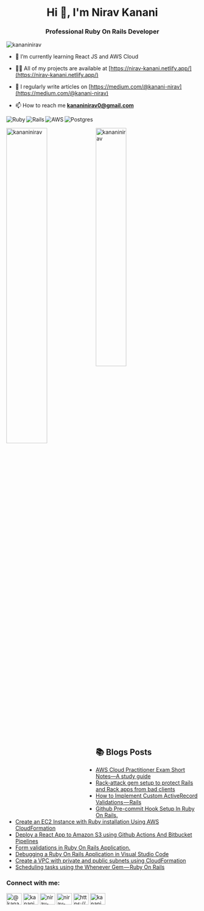 <h1 align="center">Hi 👋, I'm Nirav Kanani</h1>
<h3 align="center">Professional Ruby On Rails Developer</h3>

<p align="left"> <img src="https://komarev.com/ghpvc/?username=kananinirav&label=Profile%20views&color=0e75b6&style=flat" alt="kananinirav" /> </p>

- 🌱 I’m currently learning React JS and AWS Cloud

- 👨‍💻 All of my projects are available at [https://nirav-kanani.netlify.app/](https://nirav-kanani.netlify.app/)

- 📝 I regularly write articles on [https://medium.com/@kanani-nirav](https://medium.com/@kanani-nirav)

- 📫 How to reach me **kananinirav0@gmail.com**

<p><img align="left" src="https://img.shields.io/badge/ruby-%23CC342D.svg?style=for-the-badge&logo=ruby&logoColor=white" alt="Ruby" /></p>

<p><img align="left" src="https://img.shields.io/badge/rails-%23CC0000.svg?style=for-the-badge&logo=ruby-on-rails&logoColor=white" alt="Rails" /></p>

<p><img align="left" src="https://img.shields.io/badge/AWS-%23FF9900.svg?style=for-the-badge&logo=amazon-aws&logoColor=white" alt="AWS" /></p>

<p><img src="https://img.shields.io/badge/postgres-%23316192.svg?style=for-the-badge&logo=postgresql&logoColor=white" alt="Postgres" /></p>

<img align="left" width='46%' src="https://github-readme-stats.vercel.app/api?username=kananinirav&show_icons=true&theme=radical&count_private=true" alt="kananinirav" />

<p><img width='40%' src="https://github-readme-stats.vercel.app/api/top-langs?username=kananinirav&show_icons=true&locale=en&layout=compact" alt="kananinirav" /></p>
<br />

## 📚 Blogs Posts
<!-- BLOG-POST-LIST:START -->
- [AWS Cloud Practitioner Exam Short Notes—A study guide](https://medium.com/@kanani-nirav/aws-cloud-practitioner-exam-short-notes-a-study-guide-b8dcbebb292e?source=rss-9ad7dce5400b------2)
- [Rack-attack gem setup to protect Rails and Rack apps from bad clients](https://medium.com/@kanani-nirav/rack-attack-gem-setup-to-protect-rails-and-rack-apps-from-bad-clients-66ad8b667c5e?source=rss-9ad7dce5400b------2)
- [How to Implement Custom ActiveRecord Validations — Rails](https://medium.com/@kanani-nirav/how-to-implement-custom-activerecord-validations-rails-485ff2695731?source=rss-9ad7dce5400b------2)
- [Github Pre-commit Hook Setup In Ruby On Rails.](https://medium.com/@kanani-nirav/github-pre-commit-hook-setup-in-ruby-on-rails-2aa65f6b328b?source=rss-9ad7dce5400b------2)
- [Create an EC2 Instance with Ruby installation Using AWS CloudFormation](https://blog.devgenius.io/create-an-ec2-instance-with-ruby-installation-using-aws-cloudformation-abc5aa8da0c8?source=rss-9ad7dce5400b------2)
- [Deploy a React App to Amazon S3 using Github Actions And Bitbucket Pipelines](https://blog.devgenius.io/deploy-a-react-app-to-amazon-s3-using-github-actions-and-bitbucket-pipelines-74791ae10a7c?source=rss-9ad7dce5400b------2)
- [Form validations in Ruby On Rails Application.](https://medium.com/@kanani-nirav/form-validations-in-ruby-on-rails-application-6c06d1b02339?source=rss-9ad7dce5400b------2)
- [Debugging a Ruby On Rails Application in Visual Studio Code](https://medium.com/@kanani-nirav/debugging-a-ruby-on-rails-application-in-visual-studio-code-b99ce8140ee7?source=rss-9ad7dce5400b------2)
- [Create a VPC with private and public subnets using CloudFormation](https://awstip.com/create-a-vpc-with-private-and-public-subnets-using-cloudformation-939114a38f22?source=rss-9ad7dce5400b------2)
- [Scheduling tasks using the Whenever Gem — Ruby On Rails](https://medium.com/@kanani-nirav/scheduling-tasks-using-the-whenever-gem-ruby-on-rails-5e61c82ad563?source=rss-9ad7dce5400b------2)
<!-- BLOG-POST-LIST:END -->

<h3 align="left">Connect with me:</h3>
<p align="left">
<a href="https://medium.com/@kanani-nirav" target="blank"><img align="center" src="https://raw.githubusercontent.com/rahuldkjain/github-profile-readme-generator/master/src/images/icons/Social/medium.svg" alt="@kanani-nirav" height="30" width="40" /></a>
<a href="https://dev.to/kanani_nirav" target="blank"><img align="center" src="https://raw.githubusercontent.com/rahuldkjain/github-profile-readme-generator/master/src/images/icons/Social/devto.svg" alt="kanani_nirav" height="30" width="40" /></a>
<a href="https://linkedin.com/in/nirav-kanani" target="blank"><img align="center" src="https://raw.githubusercontent.com/rahuldkjain/github-profile-readme-generator/master/src/images/icons/Social/linked-in-alt.svg" alt="nirav-kanani" height="30" width="40" /></a>
<a href="https://stackoverflow.com/users/12288988/nirav-kanani" target="blank"><img align="center" src="https://raw.githubusercontent.com/rahuldkjain/github-profile-readme-generator/master/src/images/icons/Social/stack-overflow.svg" alt="nirav-kanani" height="30" width="40" /></a>
<a href="/https://medium.com/feed/@kanani-nirav" target="blank"><img align="center" src="https://raw.githubusercontent.com/rahuldkjain/github-profile-readme-generator/master/src/images/icons/Social/rss.svg" alt="https://medium.com/feed/@kanani-nirav" height="30" width="40" /></a>
<a href="https://twitter.com/kananinirav1" target="blank"><img align="center" src="https://raw.githubusercontent.com/rahuldkjain/github-profile-readme-generator/master/src/images/icons/Social/twitter.svg" alt="kananinirav1" height="30" width="40" /></a>
</p>

